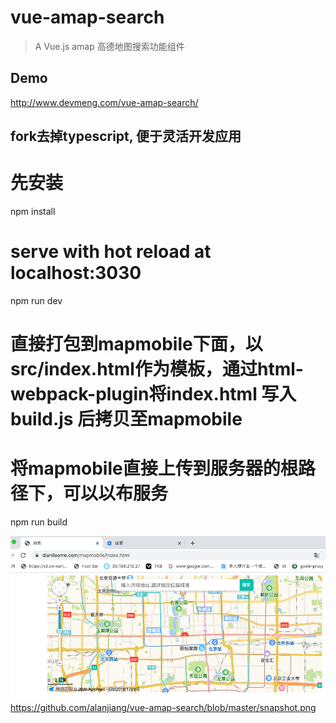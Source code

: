 # vue-amap-search

> A Vue.js amap 高德地图搜索功能组件

## Demo

http://www.devmeng.com/vue-amap-search/




## fork去掉typescript, 便于灵活开发应用


# 先安装

npm install

# serve with hot reload at localhost:3030
npm run dev

# 直接打包到mapmobile下面，以src/index.html作为模板，通过html-webpack-plugin将index.html 写入build.js 后拷贝至mapmobile
# 将mapmobile直接上传到服务器的根路径下，可以以布服务 
npm run build


![alt 效果图](https://github.com/alanjiang/vue-amap-search/blob/master/snapshot.png)
https://github.com/alanjiang/vue-amap-search/blob/master/snapshot.png
